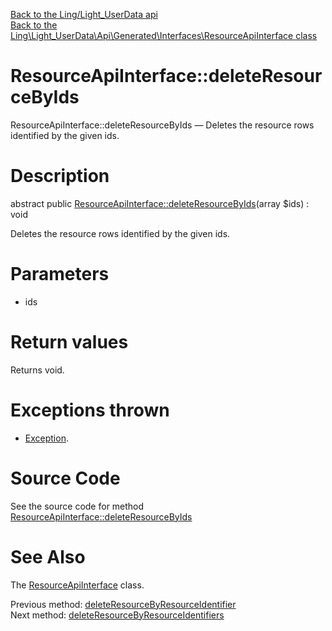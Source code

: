 [Back to the Ling/Light_UserData api](https://github.com/lingtalfi/Light_UserData/blob/master/doc/api/Ling/Light_UserData.md)<br>
[Back to the Ling\Light_UserData\Api\Generated\Interfaces\ResourceApiInterface class](https://github.com/lingtalfi/Light_UserData/blob/master/doc/api/Ling/Light_UserData/Api/Generated/Interfaces/ResourceApiInterface.md)


ResourceApiInterface::deleteResourceByIds
================



ResourceApiInterface::deleteResourceByIds — Deletes the resource rows identified by the given ids.




Description
================


abstract public [ResourceApiInterface::deleteResourceByIds](https://github.com/lingtalfi/Light_UserData/blob/master/doc/api/Ling/Light_UserData/Api/Generated/Interfaces/ResourceApiInterface/deleteResourceByIds.md)(array $ids) : void




Deletes the resource rows identified by the given ids.




Parameters
================


- ids

    


Return values
================

Returns void.


Exceptions thrown
================

- [Exception](http://php.net/manual/en/class.exception.php).&nbsp;







Source Code
===========
See the source code for method [ResourceApiInterface::deleteResourceByIds](https://github.com/lingtalfi/Light_UserData/blob/master/Api/Generated/Interfaces/ResourceApiInterface.php#L241-L241)


See Also
================

The [ResourceApiInterface](https://github.com/lingtalfi/Light_UserData/blob/master/doc/api/Ling/Light_UserData/Api/Generated/Interfaces/ResourceApiInterface.md) class.

Previous method: [deleteResourceByResourceIdentifier](https://github.com/lingtalfi/Light_UserData/blob/master/doc/api/Ling/Light_UserData/Api/Generated/Interfaces/ResourceApiInterface/deleteResourceByResourceIdentifier.md)<br>Next method: [deleteResourceByResourceIdentifiers](https://github.com/lingtalfi/Light_UserData/blob/master/doc/api/Ling/Light_UserData/Api/Generated/Interfaces/ResourceApiInterface/deleteResourceByResourceIdentifiers.md)<br>

